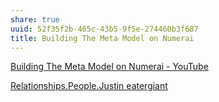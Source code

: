 ```yaml
---
share: true
uuid: 52f35f2b-465c-43b5-9f5e-274460b3f687
title: Building The Meta Model on Numerai
---
```

[Building The Meta Model on Numerai - YouTube](https://www.youtube.com/watch?v=dhJnt0N497c)

[Relationships.People.Justin eatergiant](/undefined)